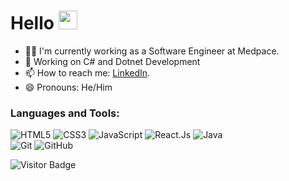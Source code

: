# Hello <img src="https://raw.githubusercontent.com/MartinHeinz/MartinHeinz/master/wave.gif" width="30px" height="30px">
- :man_student: I'm currently working as a Software Engineer at Medpace.
- 🌱 Working on C# and Dotnet Development
- 📫 How to reach me: [LinkedIn](https://www.linkedin.com/in/kunal-patil-4ba636218/).
- 😄 Pronouns: He/Him

<h3 align="left">Languages and Tools:</h3>

![HTML5](https://img.shields.io/badge/-HTML5-E34F26?style=flat-square&logo=html5&logoColor=white)
![CSS3](https://img.shields.io/badge/-CSS3-1572B6?style=flat-square&logo=css3)
![JavaScript](https://img.shields.io/badge/-JavaScript-purple?style=plastic&logo=javascript)
![React.Js](https://img.shields.io/badge/React.Js-232F7E?style=flat-square&logo=react)
![Java](https://img.shields.io/badge/-JAVA-E34F26?style=flat-square&logo=java&logoColor=white)  
![Git](https://img.shields.io/badge/-Git-black?style=flat-square&logo=git)
![GitHub](https://img.shields.io/badge/-GitHub-181717?style=flat-square&logo=github)  


![Visitor Badge](https://visitor-badge.laobi.icu/badge?page_id=kunalp03.kunalp03)
